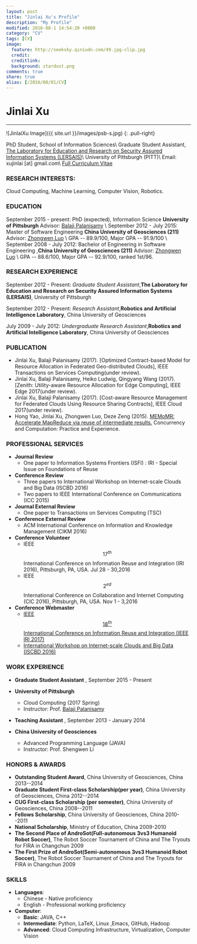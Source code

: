```yaml
---
layout: post
title: "Jinlai Xu's Profile"
description: "My Profile"
modified: 2016-08-1 14:54:20 +0800
category: "CV"
tags: [CV]
image:
  feature: http://seeksky.qiniudn.com/49.jpg-clip.jpg
  credit:
  creditlink:
  background: stardust.png
comments: true
share: true
alias: [/2016/08/01/CV]
---
```


# Jinlai Xu
------
![JinlaiXu Image]({{ site.url }}/images/psb-s.jpg)
{: .pull-right}

PhD Student, School of Information Sciences\\
Graduate Student Assistant, [The Laboratory for Education and Research on Security Assured Information Systems (LERSAIS)](http://www.sis.pitt.edu/lersais/index.php)\\
University of Pittsburgh (PITT)\\
Email: xujinlai [at] gmail.com\\
<a href="{{ site.url }}/files/cv_XuJinlai.pdf" class="btn btn-info">Full Curriculum Vitae</a>

### **RESEARCH INTERESTS:**
 Cloud Computing, Machine Learning, Computer Vision, Robotics.


### **EDUCATION**
September 2015 - present: PhD (expected), Information Science  **University of Pittsburgh**      Advisor:  [Balaji Palanisamy](http://www.sis.pitt.edu/bpalan/)
\\
September 2012 - July 2015: Master of Software Engineering  **China University of Geosciences  (211)**      Advisor:  [Zhongwen Luo](http://xgxy.cug.edu.cn/rjgcx/lzw/)
\\
GPA -- 89.9/100, Major GPA -- 91.9/100 \\
September 2008 - July 2012: Bachelor of Engineering in Software Engineering ,**China University of Geosciences  (211)** Advisor:  [Zhongwen Luo](http://xgxy.cug.edu.cn/rjgcx/lzw/)
\\
GPA -- 88.6/100, Major GPA -- 92.9/100, ranked 1st/96.

<!--more-->

### **RESEARCH EXPERIENCE**
September 2012 - Present: *Graduate Student Assistant*,**The Laboratory for Education and Research on Security Assured Information Systems (LERSAIS)**, University of Pittsburgh

September 2012 - Present: *Research Assistant*,**Robotics and Artificial Intelligence Laboratory**, China University of Geosciences

July 2009 - July 2012: *Undergraduate Research Assistant*,**Robotics and Artificial Intelligence Laboratory**, China University of Geosciences

### **PUBLICATION**
 + Jinlai Xu, Balaji Palanisamy (2017). [Optimized Contract-based Model for Resource Allocation in Federated Geo-distributed Clouds], IEEE Transactions on Services Computing(under review).
 + Jinlai Xu, Balaji Palanisamy, Heiko Ludwig, Qingyang Wang (2017). [Zenith: Utility-aware Resource Allocation for Edge Computing], IEEE Edge 2017(under review).
 + Jinlai Xu, Balaji Palanisamy  (2017). [Cost-aware Resource Management for Federated Clouds Using Resource Sharing Contracts], IEEE Cloud 2017(under review).
 + Hong Yao, Jinlai Xu, Zhongwen Luo, Deze Zeng (2015). [MEMoMR: Accelerate MapReduce via reuse of intermediate results.](https://www.researchgate.net/publication/282907385_MEMoMR_Accelerate_MapReduce_via_reuse_of_intermediate_results) Concurrency and Computation: Practice and Experience.

### PROFESSIONAL SERVICES
 + **Journal Review**
   + One paper to Information Systems Frontiers (ISFI) : IRI - Special Issue on Foundations of Reuse
 + **Conference Review**
   + Three papers to International Workshop on Internet-scale Clouds and Big Data (ISCBD 2016)
   + Two papers to IEEE International Conference on Communications (ICC 2015)
 + **Journal External Review**
   + One paper to Transactions on Services Computing (TSC)
 + **Conference External Review**
   + ACM International Conference on Information and Knowledge Management (CIKM 2016)
 + **Conference Volunteer**
   +  IEEE $$17^{th}$$ International Conference on Information Reuse and Integration (IRI 2016), Pittsburgh, PA, USA.  Jul 28 - 30,2016
   +  IEEE $$2^{ed}$$ International Conference on Collaboration and Internet Computing (CIC 2016), Pittsburgh, PA, USA.  Nov 1 - 3,2016
 + **Conference Webmaster**
   +  [IEEE $$18^{th}$$ International Conference on Information Reuse and Integration (IEEE IRI 2017)](http://www.sis.pitt.edu/iri2017/)
   +  [International Workshop on Internet-scale Clouds and Big Data (ISCBD 2016)](http://iscbd2016.github.io/index.html)

### WORK EXPERIENCE
 + **Graduate Student Assistant** , September 2015 - Present
 + **University of Pittsburgh**
   + Cloud Computing (2017 Spring)
   + Instructor: Prof. [Balaji Palanisamy](http://www.sis.pitt.edu/bpalan/)

 + **Teaching Assistant** , September 2013 - January 2014
 + **China University of Geosciences**
   + Advanced Programming Language (JAVA)
   + Instructor: Prof. Shengwen Li


### HONORS & AWARDS
 + **Outstanding Student Award**, China University of Geosciences, China       2013--2014
 + **Graduate Student First-class Scholarship(per year)**, China University of Geosciences, China                2012--2014
 + **CUG First-class Scholarship (per semester)**, China University of Geosciences, China       2008--2011
 + **Fellows Scholarship**, China University of Geosciences, China       2010--2011
 + **National Scholarship**, Ministry of Education, China                2009-2010
 + **The Second Place of AndroSot(Full-autonomous 3vs3 Humanoid Robot Soccer)**, The Robot Soccer Tournament of China and The Tryouts for FIRA in Changchun                                    2009
 + **The First Prize of AndroSot(Semi-autonomous 3vs3 Humanoid Robot Soccer)**, The Robot Soccer Tournament of China and The Tryouts for FIRA in Changchun                                      2009

### SKILLS
 + **Languages**:
   + Chinese - Native proficiency
   + English - Professional working proficiency
 + **Computer**:
   + **Basic**: JAVA, C++
   + **Intermediate**: Python, LaTeX, Linux ,Emacs, GitHub, Hadoop
   + **Advanced**: Cloud Computing Infrastructure, Virtualization, Computer Vision
